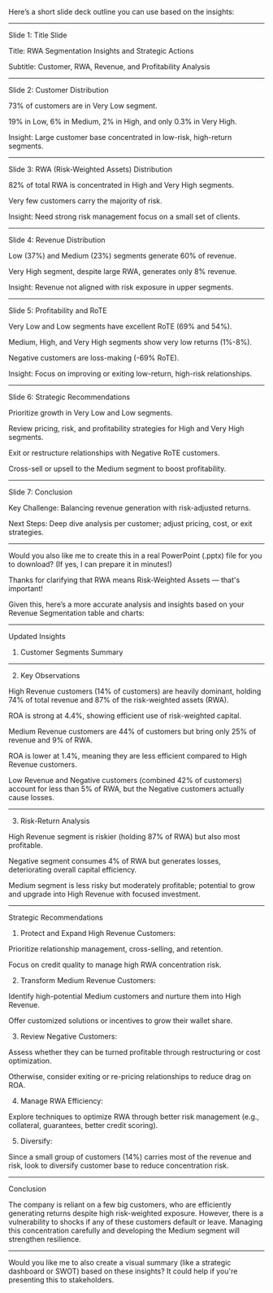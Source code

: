 Here’s a short slide deck outline you can use based on the insights:


---

Slide 1: Title Slide

Title:
RWA Segmentation Insights and Strategic Actions

Subtitle:
Customer, RWA, Revenue, and Profitability Analysis


---

Slide 2: Customer Distribution

73% of customers are in Very Low segment.

19% in Low, 6% in Medium, 2% in High, and only 0.3% in Very High.

Insight:
Large customer base concentrated in low-risk, high-return segments.



---

Slide 3: RWA (Risk-Weighted Assets) Distribution

82% of total RWA is concentrated in High and Very High segments.

Very few customers carry the majority of risk.

Insight:
Need strong risk management focus on a small set of clients.



---

Slide 4: Revenue Distribution

Low (37%) and Medium (23%) segments generate 60% of revenue.

Very High segment, despite large RWA, generates only 8% revenue.

Insight:
Revenue not aligned with risk exposure in upper segments.



---

Slide 5: Profitability and RoTE

Very Low and Low segments have excellent RoTE (69% and 54%).

Medium, High, and Very High segments show very low returns (1%-8%).

Negative customers are loss-making (-69% RoTE).

Insight:
Focus on improving or exiting low-return, high-risk relationships.



---

Slide 6: Strategic Recommendations

Prioritize growth in Very Low and Low segments.

Review pricing, risk, and profitability strategies for High and Very High segments.

Exit or restructure relationships with Negative RoTE customers.

Cross-sell or upsell to the Medium segment to boost profitability.



---

Slide 7: Conclusion

Key Challenge:
Balancing revenue generation with risk-adjusted returns.

Next Steps:
Deep dive analysis per customer; adjust pricing, cost, or exit strategies.



---

Would you also like me to create this in a real PowerPoint (.pptx) file for you to download?
(If yes, I can prepare it in minutes!)

Thanks for clarifying that RWA means Risk-Weighted Assets — that's important!

Given this, here’s a more accurate analysis and insights based on your Revenue Segmentation table and charts:


---

Updated Insights

1. Customer Segments Summary


---

2. Key Observations

High Revenue customers (14% of customers) are heavily dominant, holding 74% of total revenue and 87% of the risk-weighted assets (RWA).

ROA is strong at 4.4%, showing efficient use of risk-weighted capital.


Medium Revenue customers are 44% of customers but bring only 25% of revenue and 9% of RWA.

ROA is lower at 1.4%, meaning they are less efficient compared to High Revenue customers.


Low Revenue and Negative customers (combined 42% of customers) account for less than 5% of RWA, but the Negative customers actually cause losses.



---

3. Risk-Return Analysis

High Revenue segment is riskier (holding 87% of RWA) but also most profitable.

Negative segment consumes 4% of RWA but generates losses, deteriorating overall capital efficiency.

Medium segment is less risky but moderately profitable; potential to grow and upgrade into High Revenue with focused investment.



---

Strategic Recommendations

1. Protect and Expand High Revenue Customers:

Prioritize relationship management, cross-selling, and retention.

Focus on credit quality to manage high RWA concentration risk.



2. Transform Medium Revenue Customers:

Identify high-potential Medium customers and nurture them into High Revenue.

Offer customized solutions or incentives to grow their wallet share.



3. Review Negative Customers:

Assess whether they can be turned profitable through restructuring or cost optimization.

Otherwise, consider exiting or re-pricing relationships to reduce drag on ROA.



4. Manage RWA Efficiency:

Explore techniques to optimize RWA through better risk management (e.g., collateral, guarantees, better credit scoring).



5. Diversify:

Since a small group of customers (14%) carries most of the revenue and risk, look to diversify customer base to reduce concentration risk.





---

Conclusion

The company is reliant on a few big customers, who are efficiently generating returns despite high risk-weighted exposure. However, there is a vulnerability to shocks if any of these customers default or leave. Managing this concentration carefully and developing the Medium segment will strengthen resilience.


---

Would you like me to also create a visual summary (like a strategic dashboard or SWOT) based on these insights? It could help if you're presenting this to stakeholders.


